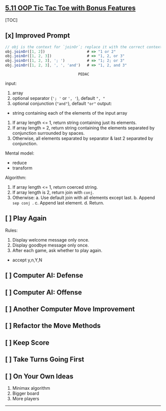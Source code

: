 ## [5.11 OOP Tic Tac Toe with Bonus Features](https://launchschool.com/lessons/93a83d87/assignments/9123ba93)

[TOC]

## [x] Improved Prompt

```javascript
// obj is the context for `joinOr`; replace it with the correct context.
obj.joinOr([1, 2])                   # => "1 or 2"
obj.joinOr([1, 2, 3])                # => "1, 2, or 3"
obj.joinOr([1, 2, 3], '; ')          # => "1; 2; or 3"
obj.joinOr([1, 2, 3], ', ', 'and')   # => "1, 2, and 3"
```

                                     PEDAC
input:
  1. array
  2. optional separator (`'; '` or `', '`), default `", "`
  3. optional conjunction (`"and"`), default `"or"`
output:
  - string containing each of the elements of the input array
  1. If array length <= 1, return string containing just its elements.
  2. If array length = 2, return string containing the elements separated by conjunction surrounded by spaces. 
  3. Otherwise, all elements separated by separator & last 2 separated by conjunction.

Mental model:
- reduce
- transform

Algorithm:
1. If array length <= 1, return coerced string.
2. If array length is 2, return join with ` conj `.
3. Otherwise:
   a. Use default join with all elements except last.
   b. Append `sep conj `.
   c. Append last element.
   d. Return.

## [ ] Play Again

Rules:
1. Display welcome message only once.
2. Display goodbye message only once.
3. After each game, ask whether to play again.
  - accept y,n,Y,N

## [ ] Computer AI: Defense

## [ ] Computer AI: Offense

## [ ] Another Computer Move Improvement

## [ ] Refactor the Move Methods

## [ ] Keep Score

## [ ] Take Turns Going First

## [ ] On Your Own Ideas

1. Minimax algorithm
2. Bigger board
3. More players

---
